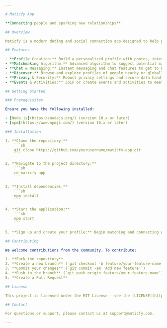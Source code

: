 ```yaml
---

# Maticfy App

**Connecting people and sparking new relationships**

## Overview

Maticfy is a modern dating and social connection app designed to help people find meaningful connections and relationships. Whether you're looking for a romantic partner, a new friend, or just someone to share interests with, Maticfy makes it easy to connect with like-minded individuals.

## Features

- **Profile Creation:** Build a personalized profile with photos, interests, and bio.
- **Matchmaking Algorithm:** Advanced algorithm to suggest potential matches based on your preferences.
- **Chat & Messaging:** Instant messaging and chat features to get to know your matches.
- **Discover:** Browse and explore profiles of people nearby or globally.
- **Privacy & Security:** Robust privacy settings and secure data handling to protect your information.
- **Events & Activities:** Join or create events and activities to meet people in real-life settings.

## Getting Started

### Prerequisites

Ensure you have the following installed:

- [Node.js](https://nodejs.org/) (version 18.x or later)
- [npm](https://www.npmjs.com/) (version 10.x or later)

### Installation

1. **Clone the repository:**
    ```sh
    git clone https://github.com/yourusername/maticfy-app.git
    ```

2. **Navigate to the project directory:**
    ```sh
    cd maticfy-app
    ```

3. **Install dependencies:**
    ```sh
    npm install
    ```

4. **Start the application:**
    ```sh
    npm start
    ```

5. **Sign up and create your profile:** Begin matching and connecting with others.

## Contributing

We welcome contributions from the community. To contribute:

1. **Fork the repository**
2. **Create a new branch** (`git checkout -b feature/your-feature-name`)
3. **Commit your changes** (`git commit -am 'Add new feature'`)
4. **Push to the branch** (`git push origin feature/your-feature-name`)
5. **Create a Pull Request**

## License

This project is licensed under the MIT License - see the [LICENSE](https://github.com/Ali-Hasan-Kazmi-2000/maticfy-app/blob/main/LICENSE) file for details.

## Contact

For questions or support, please contact us at support@maticfy.com.

---
```

